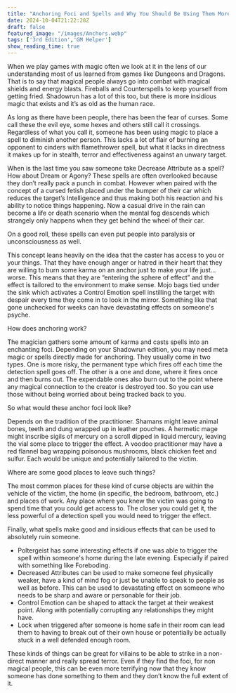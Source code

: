 ```yaml
---
title: "Anchoring Foci and Spells and Why You Should Be Using Them More Often"
date: 2024-10-04T21:22:28Z
draft: false
featured_image: "/images/Anchors.webp"
tags: ['3rd Edition','GM Helper']
show_reading_time: true
---
```


When we play games with magic often we look at it in the lens of our understanding most of us learned from games like Dungeons and Dragons. That is to say that magical people always go into combat with magical shields and energy blasts. Fireballs and Counterspells to keep yourself from getting fried. Shadowrun has a lot of this too, but there is more insidious magic that exists and it’s as old as the human race.

As long as there have been people, there has been the fear of curses. Some call these the evil eye, some hexes and others still call it crossings. Regardless of what you call it, someone has been using magic to place a spell to diminish another person. This lacks a lot of flair of burning an opponent to cinders with flamethrower spell, but what it lacks in directness it makes up for in stealth, terror and effectiveness against an unwary target.

When is the last time you saw someone take Decrease Attribute as a spell? How about Dream or Agony? These spells are often overlooked because they don’t really pack a punch in combat. However when paired with the concept of a cursed fetish placed under the bumper of their car which reduces the target’s Intelligence and thus making both his reaction and his ability to notice things happening. Now a casual drive in the rain can become a life or death scenario when the mental fog descends which strangely only happens when they get behind the wheel of their car.

On a good roll, these spells can even put people into paralysis or unconsciousness as well.

This concept leans heavily on the idea that the caster has access to you or your things. That they have enough anger or hatred in their heart that they are willing to burn some karma on an anchor just to make your life just… worse. This means that they are “entering the sphere of effect” and the effect is tailored to the environment to make sense. Mojo bags tied under the sink which activates a Control Emotion spell instilling the target with despair every time they come in to look in the mirror. Something like that gone unchecked for weeks can have devastating effects on someone's psyche. 

How does anchoring work? 

The magician gathers some amount of karma and casts spells into an enchanting foci. Depending on your Shadowrun edition, you may need meta magic or spells directly made for anchoring. They usually come in two types. One is more risky, the permanent type which fires off each time the detection spell goes off. The other is a one and done, where it fires once and then burns out. The expendable ones also burn out to the point where any magical connection to the creator is destroyed too. So you can use those without being worried about being tracked back to you.

So what would these anchor foci look like? 

Depends on the tradition of the practitioner. Shamans might leave animal bones, teeth and dung wrapped up in leather pouches. A hermetic mage might inscribe sigils of mercury on a scroll dipped in liquid mercury, leaving the vial some place to trigger the effect. A voodoo practitioner may have a red flannel bag wrapping poisonous mushrooms, black chicken feet and sulfur. Each would be unique and potentially tailored to the victim. 

Where are some good places to leave such things? 

The most common places for these kind of curse objects are within the vehicle of the victim, the home (in specific, the bedroom, bathroom, etc.) and places of work. Any place where you knew the victim was going to spend time that you could get access to. The closer you could get it, the less powerful of a detection spell you would need to trigger the effect.

Finally, what spells make good and insidious effects that can be used to absolutely ruin someone.



* Poltergeist has some interesting effects if one was able to trigger the spell within someone's home during the late evening. Especially if paired with something like Foreboding.
* Decreased Attributes can be used to make someone feel physically weaker, have a kind of mind fog or just be unable to speak to people as well as before. This can be used to devastating effect on someone who needs to be sharp and aware or personable for their job. 
* Control Emotion can be shaped to attack the target at their weakest point. Along with potentially corrupting any relationships they might have.
* Lock when triggered after someone is home safe in their room can lead them to having to break out of their own house or potentially be actually stuck in a well defended enough room.

These kinds of things can be great for villains to be able to strike in a non-direct manner and really spread terror. Even if they find the foci, for non magical people, this can be even more terrifying now that they know someone has done something to them and they don’t know the full extent of it. 
